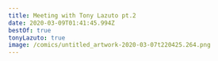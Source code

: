 ```yaml
---
title: Meeting with Tony Lazuto pt.2
date: 2020-03-09T01:41:45.994Z
bestOf: true
tonyLazuto: true
image: /comics/untitled_artwork-2020-03-07t220425.264.png
---
```

